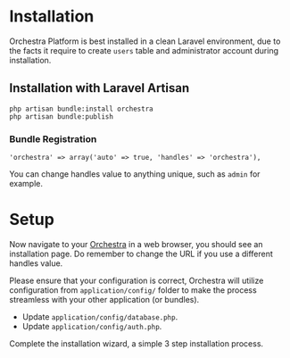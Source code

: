 # Installation

Orchestra Platform is best installed in a clean Laravel environment, due to the facts it require to create `users` table and administrator account during installation.

<a name="download"></a>
## Installation with Laravel Artisan

	php artisan bundle:install orchestra
	php artisan bundle:publish

### Bundle Registration

	'orchestra' => array('auto' => true, 'handles' => 'orchestra'),

You can change handles value to anything unique, such as `admin` for example.

<a name="setup"></a>
# Setup

Now navigate to your [Orchestra](/admin) in a web browser, you should see an installation page. Do remember to change the URL if you use a different handles value.

Please ensure that your configuration is correct, Orchestra will utilize configuration from `application/config/` folder to make the process streamless with your other application (or bundles).

- Update `application/config/database.php`.
- Update `application/config/auth.php`.

Complete the installation wizard, a simple 3 step installation process.
